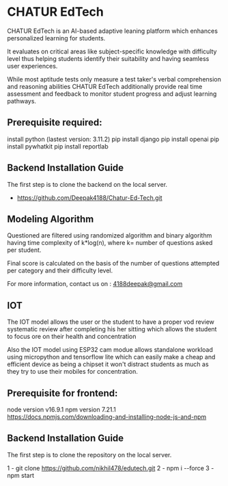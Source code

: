 # CHATUR EdTech
CHATUR EdTech is an AI-based adaptive leaning platform which enhances personalized learning for students.

It evaluates on critical areas like subject-specific knowledge with difficulty level thus helping students  identify their suitability and having seamless user experiences.

While most aptitude tests only measure a test taker's verbal comprehension and reasoning abilities CHATUR EdTech additionally provide real time assessment and feedback to monitor student progress and adjust learning pathways.

## Prerequisite required:
 
install python (lastest version: 3.11.2)
pip install django
pip install openai
pip install pywhatkit
pip install reportlab



## Backend Installation Guide

The first step is to clone the backend on the local server. 

- https://github.com/Deepak4188/Chatur-Ed-Tech.git


## Modeling Algorithm

Questioned are filtered using randomized algorithm and binary algorithm having time complexity of k*log(n), where k= number of  questions asked per student.  

Final score is calculated on the basis of the number of questions attempted per category and their difficulty level.

For more information, contact us on : 4188deepak@gmail.com 

## IOT

The IOT model allows the user or the student to have a proper vod review systematic review after completing his her sitting which allows the student to focus ore on their health and concentration 

Also the IOT model using ESP32 cam modue allows standalone workload using micropython and tensorflow lite which can easily make a cheap and efficient device as being a chipset it won't distract students as much as they try to use their mobiles for concentration.

## Prerequisite  for frontend:
 
node version v16.9.1 
npm version 7.21.1 
https://docs.npmjs.com/downloading-and-installing-node-js-and-npm



## Backend Installation Guide

The first step is to clone the repository on the local server. 

1 - git clone https://github.com/nikhil478/edutech.git
2 - npm i --force
3 - npm start

